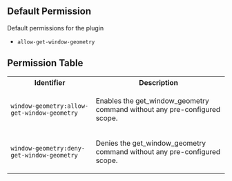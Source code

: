 ## Default Permission

Default permissions for the plugin

- `allow-get-window-geometry`

## Permission Table

<table>
<tr>
<th>Identifier</th>
<th>Description</th>
</tr>


<tr>
<td>

`window-geometry:allow-get-window-geometry`

</td>
<td>

Enables the get_window_geometry command without any pre-configured scope.

</td>
</tr>

<tr>
<td>

`window-geometry:deny-get-window-geometry`

</td>
<td>

Denies the get_window_geometry command without any pre-configured scope.

</td>
</tr>
</table>
